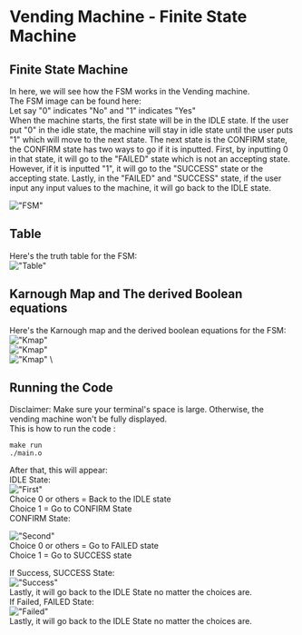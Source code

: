 # Vending Machine - Finite State Machine
## Finite State Machine
In here, we will see how the FSM works in the Vending machine. \
The FSM image can be found here: \
Let say "0" indicates "No" and "1" indicates "Yes" \
When the machine starts, the first state will be in the IDLE state. If the user put "0" in the idle state, the machine will stay in idle state until the user puts "1" which will move to the next state. The next state is the CONFIRM state, the CONFIRM state has two ways to go if it is inputted. First, by inputting 0 in that state, it will go to the "FAILED" state which is not an accepting state. However, if it is inputted "1", it will go to the "SUCCESS" state or the accepting state. Lastly, in the "FAILED" and "SUCCESS" state, if the user input any input values to the machine, it will go back to the IDLE state.

!["FSM"](images/fsm.png)

## Table
Here's the truth table for the FSM: \
!["Table"](images/TruthTable.png)

## Karnough Map and The derived Boolean equations
Here's the Karnough map and the derived boolean equations for the FSM: \
!["Kmap"](images/KMapState0.png) \
!["Kmap"](images/KMapState1.png) \
!["Kmap"](images/KMapOutput0.png) \

## Running the Code
Disclaimer: Make sure your terminal's space is large. Otherwise, the vending machine won't be fully displayed.\
This is how to run the code : 
```
make run
./main.o
```

After that, this will appear: \
IDLE State: \
!["First"](images/first.png)
\
Choice 0 or others = Back to the IDLE state\
Choice 1 = Go to CONFIRM State
\
CONFIRM State:

!["Second"](images/second.png) \
Choice 0 or others = Go to FAILED state\
Choice 1 = Go to SUCCESS state

If Success, SUCCESS State: \
!["Success"](images/third.png)
\
Lastly, it will go back to the IDLE State no matter the choices are.
\
If Failed, FAILED State:\
!["Failed"](images/fourth.png)\
Lastly, it will go back to the IDLE State no matter the choices are.

